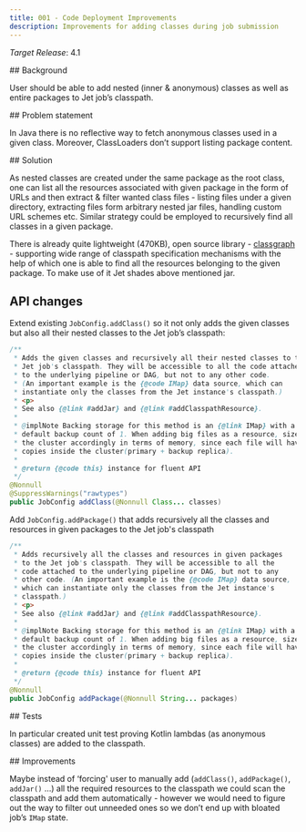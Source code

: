 ```yaml
---
title: 001 - Code Deployment Improvements
description: Improvements for adding classes during job submission
---
```


*Target Release*: 4.1

## Background

User should be able to add nested (inner & anonymous) classes as well as
entire packages to Jet job’s classpath.

## Problem statement

In Java there is no reflective way to fetch anonymous classes used in a
given class. Moreover, ClassLoaders don’t support listing package
content.

## Solution

As nested classes are created under the same package as the root class,
one can list all the resources associated with given package in the form
of URLs and then extract & filter wanted class files - listing files
under a given directory, extracting files form arbitrary nested jar
files, handling custom URL schemes etc. Similar strategy could be
employed to recursively find all classes in a given package.

There is already quite lightweight (470KB), open source library -
[classgraph](https://github.com/classgraph/classgraph) -  supporting
wide range of classpath specification mechanisms with the help of which
one is able to find all the resources belonging to the given package. To
make use of it Jet shades above mentioned jar.

## API changes

Extend existing `JobConfig.addClass()` so it not only adds the given
classes but also all their nested classes to the Jet job’s classpath:

```java
/**
 * Adds the given classes and recursively all their nested classes to the
 * Jet job's classpath. They will be accessible to all the code attached
 * to the underlying pipeline or DAG, but not to any other code.
 * (An important example is the {@code IMap} data source, which can
 * instantiate only the classes from the Jet instance's classpath.)
 * <p>
 * See also {@link #addJar} and {@link #addClasspathResource}.
 *
 * @implNote Backing storage for this method is an {@link IMap} with a
 * default backup count of 1. When adding big files as a resource, size
 * the cluster accordingly in terms of memory, since each file will have 2
 * copies inside the cluster(primary + backup replica).
 *
 * @return {@code this} instance for fluent API
 */
@Nonnull
@SuppressWarnings("rawtypes")
public JobConfig addClass(@Nonnull Class... classes)
```

Add `JobConfig.addPackage()` that adds recursively all the classes and
resources in given packages to the Jet job's classpath

```java
/**
 * Adds recursively all the classes and resources in given packages
 * to the Jet job's classpath. They will be accessible to all the
 * code attached to the underlying pipeline or DAG, but not to any
 * other code. (An important example is the {@code IMap} data source,
 * which can instantiate only the classes from the Jet instance's
 * classpath.)
 * <p>
 * See also {@link #addJar} and {@link #addClasspathResource}.
 *
 * @implNote Backing storage for this method is an {@link IMap} with a
 * default backup count of 1. When adding big files as a resource, size
 * the cluster accordingly in terms of memory, since each file will hav
 * copies inside the cluster(primary + backup replica).
 *
 * @return {@code this} instance for fluent API
 */
@Nonnull
public JobConfig addPackage(@Nonnull String... packages)
```

## Tests

In particular created unit test proving Kotlin lambdas (as anonymous
classes) are added to the classpath.

## Improvements

Maybe instead of ‘forcing' user to manually add (`addClass()`,
`addPackage()`, `addJar()` …) all the required resources to the
classpath we could scan the classpath and add them automatically -
however we would need to figure out the way to filter out unneeded ones
so we don’t end up with bloated job’s `IMap` state.
